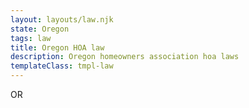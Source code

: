 ```yaml
---
layout: layouts/law.njk
state: Oregon
tags: law
title: Oregon HOA law
description: Oregon homeowners association hoa laws
templateClass: tmpl-law
---
```


OR